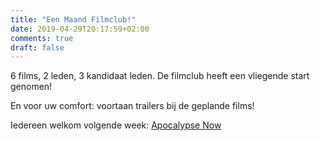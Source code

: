 ```yaml
---
title: "Een Maand Filmclub!"
date: 2019-04-29T20:17:59+02:00
comments: true
draft: false
---
```


6 films, 2 leden, 3 kandidaat leden. De filmclub heeft
een vliegende start genomen!

En voor uw comfort: voortaan trailers bij de geplande films!

Iedereen welkom volgende week: [Apocalypse Now](../../films/apocalypse-now)

